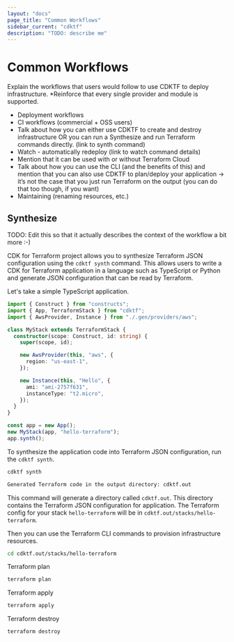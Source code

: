 ```yaml
---
layout: "docs"
page_title: "Common Workflows"
sidebar_current: "cdktf"
description: "TODO: describe me"
---
```


# Common Workflows

Explain the workflows that users would follow to use CDKTF to deploy infrastructure. *Reinforce that every single provider and module is supported.

- Deployment workflows
- CI workflows (commercial + OSS users)
- Talk about how you can either use CDKTF to create and destroy infrastructure OR you can run a Synthesize and run Terraform commands directly. (link to synth command)
- Watch - automatically redeploy (link to watch command details)
- Mention that it can be used with or without Terraform Cloud
- Talk about how you can use the CLI (and the benefits of this) and mention that you can also use CDKTF to plan/deploy your application → it’s not the case that you just run Terraform on the output (you can do that too though, if you want)
- Maintaining (renaming resources, etc.)


## Synthesize

TODO: Edit this so that it actually describes the context of the workflow a bit more :-)

CDK for Terraform project allows you to synthesize Terraform JSON configuration using the
`cdktf synth` command. This allows users to write a CDK for Terraform application in a
language such as TypeScript or Python and generate JSON configuration that can be read by
Terraform.

Let's take a simple TypeScript application.

```typescript
import { Construct } from "constructs";
import { App, TerraformStack } from "cdktf";
import { AwsProvider, Instance } from "./.gen/providers/aws";

class MyStack extends TerraformStack {
  constructor(scope: Construct, id: string) {
    super(scope, id);

    new AwsProvider(this, "aws", {
      region: "us-east-1",
    });

    new Instance(this, "Hello", {
      ami: "ami-2757f631",
      instanceType: "t2.micro",
    });
  }
}

const app = new App();
new MyStack(app, "hello-terraform");
app.synth();
```

To synthesize the application code into Terraform JSON configuration, run the `cdktf synth`.

```bash
cdktf synth
```

```bash
Generated Terraform code in the output directory: cdktf.out
```

This command will generate a directory called `cdktf.out`. This directory contains the Terraform JSON configuration for
application. The Terraform config for your stack `hello-terraform` will be in `cdktf.out/stacks/hello-terraform`.

Then you can use the Terraform CLI commands to provision infrastructure resources.

```bash
cd cdktf.out/stacks/hello-terraform
```

Terraform plan

```bash
terraform plan
```

Terraform apply

```bash
terraform apply
```

Terraform destroy

```bash
terraform destroy
```
